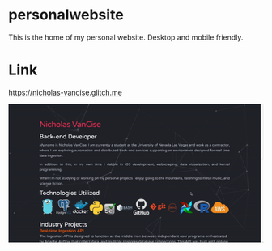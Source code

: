 # personalwebsite
This is the home of my personal website.
Desktop and mobile friendly.

# Link
https://nicholas-vancise.glitch.me

![](website.gif)
